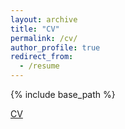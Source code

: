 ```yaml
---
layout: archive
title: "CV"
permalink: /cv/
author_profile: true
redirect_from:
  - /resume
---
```


{% include base_path %}

[CV](https://github.com/ccivanovich/ccivanovich.github.io/files/Ivanovich_CV_August2024.pdf)
